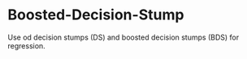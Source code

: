 # Boosted-Decision-Stump
Use od decision stumps (DS) and boosted decision stumps (BDS) for regression.
